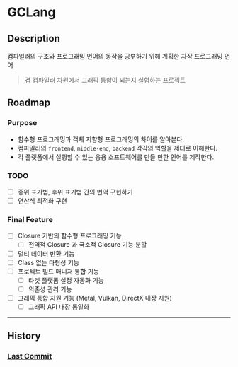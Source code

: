 
# GCLang

## Description

 컴파일러의 구조와 프로그래밍 언어의 동작을 공부하기 위해 계획한 자작 프로그래밍 언어

> 겸 컴파일러 차원에서 그래픽 통합이 되는지 실험하는 프로젝트

## Roadmap

### Purpose

- 함수형 프로그래밍과 객체 지향형 프로그래밍의 차이를 알아본다.
- 컴파일러의 `frontend`, `middle-end`, `backend` 각각의 역할을 제대로 이해한다.
- 각 플랫폼에서 실행할 수 있는 응용 소프트웨어를 만들 만한 언어를 제작한다.

### TODO

- [ ] 중위 표기법, 후위 표기법 간의 번역 구현하기 
- [ ] 연산식 최적화 구현

### Final Feature

- [ ] Closure 기반의 함수형 프로그래밍 기능
  - [ ] 전역적 Closure 과 국소적 Closure 기능 분할
- [ ] 멀티 데이터 반환 기능
- [ ] Class 없는 다형성 기능
- [ ] 프로젝트 빌드 매니저 통합 기능
  - [ ] 타겟 플랫폼 설정 자동화 기능
  - [ ] 의존성 관리 기능
- [ ] 그래픽 통합 지원 기능 (Metal, Vulkan, DirectX 내장 지원)
  - [ ] 그래픽 API 내장 통일화

---

## History

### [Last Commit](./LAST_COMMIT.md)


